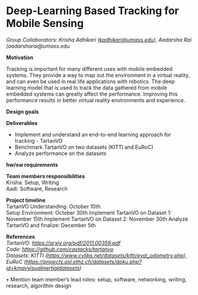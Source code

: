 # Deep-Learning Based Tracking for Mobile Sensing

_Group Collaborators: Krisha Adhikari (kadhikari@umass.edu), Aadarsha Rai (aadarsharai@umass.edu_

**Motivation**  

Tracking is important for many different uses with mobile embedded systems. They provide a way to map out the environment in a virtual reality, 
and can even be used in real life applications with robotics. The deep learning model that is used to track the data gathered from 
mobile embedded systems can greatly affect the performance. Improving this performance results in better virtual reality environments and experience.  

**Design goals**  

**Deliverables**  

- Implement and understand an end-to-end learning approach for tracking - TartanVO  
- Benchmark TartanVO on two datasets (KITTI and EuRoC)  
- Analyze performance on the datasets  

**hw/sw requirements**  

**Team members responsibilities**  
Krisha: Setup, Writing  
Aadi: Software, Research  

**Project timeline**  
TartanVO Understanding: October 10th  
Setup Environment: October 30th
Implement TartanVO on Dataset 1: November 15th
Implement TartanVO on Dataset 2: November 30th
Analyze TartanVO and finalize: December 5th

**References**  
_TartanVO: https://arxiv.org/pdf/2011.00359.pdf_  
_Code: https://github.com/castacks/tartanvo_  
_Datasets: KITTI (https://www.cvlibs.net/datasets/kitti/eval_odometry.php), EuRoC (https://projects.asl.ethz.ch/datasets/doku.php?id=kmavvisualinertialdatasets)_  

• Mention team member’s lead roles: setup, software, networking, writing,
research, algorithm design
